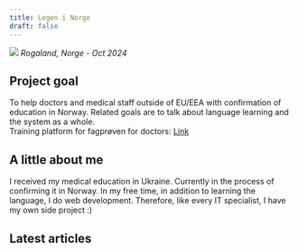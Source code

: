 ```yaml
---
title: Legen i Norge
draft: false
---
```


![](/img/index/photo_2024-11-17_20-19-47.jpg)
_Rogaland, Norge - Oct 2024_

## Project goal

To help doctors and medical staff outside of EU/EEA with confirmation of education in Norway.
Related goals are to talk about language learning and the system as a whole.\
Training platform for fagprøven for doctors: [Link](https://fagproven.norgelege.com/)

## A little about me

I received my medical education in Ukraine. Currently in the process of confirming it in Norway. In my free time, in addition to learning the language, I do web development. Therefore, like every IT specialist, I have my own side project :)

## Latest articles

